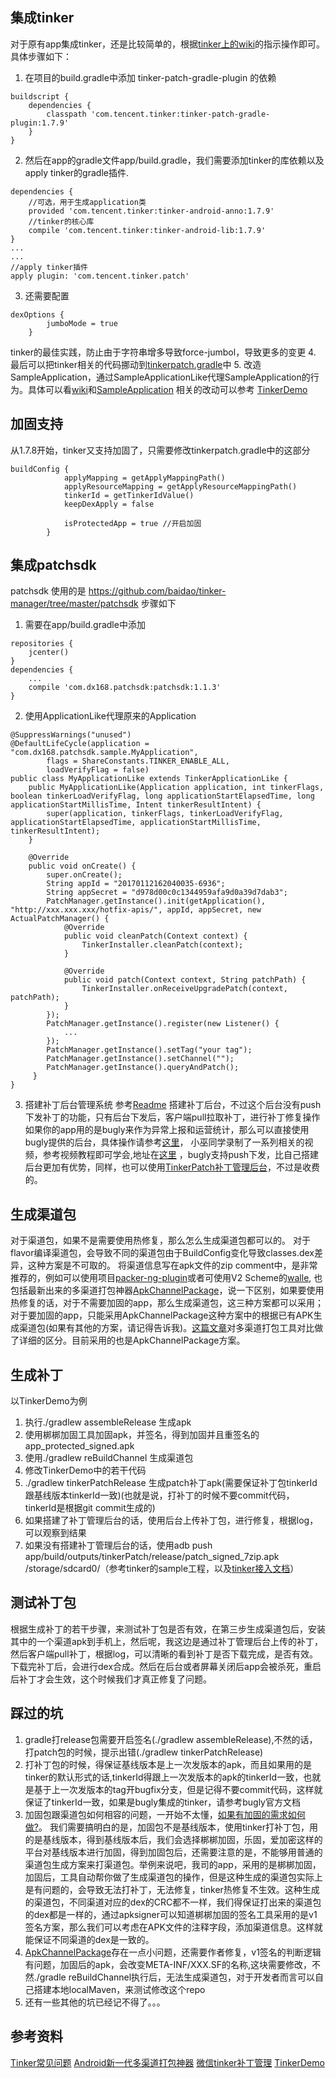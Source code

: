 ## 集成tinker
对于原有app集成tinker，还是比较简单的，根据[tinker上的wiki](https://github.com/Tencent/tinker/wiki/Tinker-%E6%8E%A5%E5%85%A5%E6%8C%87%E5%8D%97)的指示操作即可。
具体步骤如下：
1. 在项目的build.gradle中添加 tinker-patch-gradle-plugin 的依赖
```
buildscript {
    dependencies {
        classpath 'com.tencent.tinker:tinker-patch-gradle-plugin:1.7.9'
    }
}
```
2. 然后在app的gradle文件app/build.gradle，我们需要添加tinker的库依赖以及apply tinker的gradle插件.
```
dependencies {
	//可选，用于生成application类 
	provided 'com.tencent.tinker:tinker-android-anno:1.7.9'
    //tinker的核心库
    compile 'com.tencent.tinker:tinker-android-lib:1.7.9'
}
...
...
//apply tinker插件
apply plugin: 'com.tencent.tinker.patch'
```
3. 还需要配置
```
dexOptions {
        jumboMode = true
    }
```
tinker的最佳实践，防止由于字符串增多导致force-jumbol，导致更多的变更
4. 最后可以把tinker相关的代码挪动到[tinkerpatch.gradle](https://github.com/xingstarx/TinkerDemo/blob/master/app/tinkerpatch.gradle)中
5. 改造SampleApplication，通过SampleApplicationLike代理SampleApplication的行为。具体可以看[wiki](https://github.com/Tencent/tinker/wiki/Tinker-%E8%87%AA%E5%AE%9A%E4%B9%89%E6%89%A9%E5%B1%95)和[SampleApplication](https://github.com/xingstarx/TinkerDemo/blob/master/app/src/main/java/com/star/tinker/SampleApplicationLike.java)
相关的改动可以参考 [TinkerDemo](https://github.com/xingstarx/TinkerDemo)

## 加固支持

从1.7.8开始，tinker又支持加固了，只需要修改tinkerpatch.gradle中的这部分
```
buildConfig {
            applyMapping = getApplyMappingPath()
            applyResourceMapping = getApplyResourceMappingPath()
            tinkerId = getTinkerIdValue()
            keepDexApply = false

            isProtectedApp = true //开启加固
        }
```

## 集成patchsdk
patchsdk 使用的是 https://github.com/baidao/tinker-manager/tree/master/patchsdk
步骤如下
1. 需要在app/build.gradle中添加
```
repositories {
    jcenter()
}
dependencies {
    ...
    compile 'com.dx168.patchsdk:patchsdk:1.1.3'
}
```
2. 使用ApplicationLike代理原来的Application
```
@SuppressWarnings("unused")
@DefaultLifeCycle(application = "com.dx168.patchsdk.sample.MyApplication",
        flags = ShareConstants.TINKER_ENABLE_ALL,
        loadVerifyFlag = false)
public class MyApplicationLike extends TinkerApplicationLike {
    public MyApplicationLike(Application application, int tinkerFlags, boolean tinkerLoadVerifyFlag, long applicationStartElapsedTime, long applicationStartMillisTime, Intent tinkerResultIntent) {
        super(application, tinkerFlags, tinkerLoadVerifyFlag, applicationStartElapsedTime, applicationStartMillisTime, tinkerResultIntent);
    }

    @Override
    public void onCreate() {
        super.onCreate();
        String appId = "20170112162040035-6936";
        String appSecret = "d978d00c0c1344959afa9d0a39d7dab3";
        PatchManager.getInstance().init(getApplication(), "http://xxx.xxx.xxx/hotfix-apis/", appId, appSecret, new ActualPatchManager() {
            @Override
            public void cleanPatch(Context context) {
                TinkerInstaller.cleanPatch(context);
            }

            @Override
            public void patch(Context context, String patchPath) {
                TinkerInstaller.onReceiveUpgradePatch(context, patchPath);
            }
        });
        PatchManager.getInstance().register(new Listener() {
            ...
        });
        PatchManager.getInstance().setTag("your tag");
        PatchManager.getInstance().setChannel("");
        PatchManager.getInstance().queryAndPatch();
     }
}
```
3. 搭建补丁后台管理系统
参考[Readme](https://github.com/baidao/tinker-manager/tree/master/patchserver) 搭建补丁后台，不过这个后台没有push下发补丁的功能，只有后台下发后，客户端pull拉取补丁，进行补丁修复操作
如果你的app用的是bugly来作为异常上报和运营统计，那么可以直接使用bugly提供的后台，具体操作请参考[这里](https://bugly.qq.com/docs/user-guide/instruction-manual-android-hotfix/?v=20170504092424)， 小巫同学录制了一系列相关的视频，参考视频教程即可学会,地址在[这里](http://v.qq.com/vplus/bugly) ，bugly支持push下发，比自己搭建后台更加有优势，同样，也可以使用[TinkerPatch补丁管理后台](http://www.tinkerpatch.com/)，不过是收费的。

## 生成渠道包
对于渠道包，如果不是需要使用热修复，那么怎么生成渠道包都可以的。
对于flavor编译渠道包，会导致不同的渠道包由于BuildConfig变化导致classes.dex差异，这种方案是不可取的。
将渠道信息写在apk文件的zip comment中，是非常推荐的，例如可以使用项目[packer-ng-plugin](https://github.com/mcxiaoke/packer-ng-plugin)或者可使用V2 Scheme的[walle](https://github.com/Meituan-Dianping/walle), 也包括最新出来的多渠道打包神器[ApkChannelPackage](https://github.com/ltlovezh/ApkChannelPackage)，说一下区别，如果要使用热修复的话，对于不需要加固的app，那么生成渠道包，这三种方案都可以采用；对于要加固的app，只能采用ApkChannelPackage这种方案中的根据已有APK生成渠道包(如果有其他的方案，请记得告诉我)。[这篇文章](http://ltlovezh.com/2017/04/09/Android%E6%96%B0%E4%B8%80%E4%BB%A3%E5%A4%9A%E6%B8%A0%E9%81%93%E6%89%93%E5%8C%85%E7%A5%9E%E5%99%A8/)对多渠道打包工具对比做了详细的区分。目前采用的也是ApkChannelPackage方案。

## 生成补丁
以TinkerDemo为例
1. 执行./gradlew assembleRelease 生成apk
2. 使用梆梆加固工具加固apk，并签名，得到加固并且重签名的app_protected_signed.apk
3. 使用./gradlew reBuildChannel 生成渠道包
4. 修改TinkerDemo中的若干代码
5. ./gradlew tinkerPatchRelease 生成patch补丁apk(需要保证补丁包tinkerId跟基线版本tinkerId一致)(也就是说，打补丁的时候不要commit代码，tinkerId是根据git commit生成的)
6. 如果搭建了补丁管理后台的话，使用后台上传补丁包，进行修复，根据log，可以观察到结果
7. 如果没有搭建补丁管理后台的话，使用adb push app/build/outputs/tinkerPatch/release/patch_signed_7zip.apk /storage/sdcard0/（参考tinker的sample工程，以及[tinker接入文档](https://github.com/Tencent/tinker/wiki/Tinker-%E6%8E%A5%E5%85%A5%E6%8C%87%E5%8D%97)）

## 测试补丁包
根据生成补丁的若干步骤，来测试补丁包是否有效，在第三步生成渠道包后，安装其中的一个渠道apk到手机上，然后呢，我这边是通过补丁管理后台上传的补丁，然后客户端pull补丁，根据log，可以清晰的看到补丁是否下载完成，是否有效。下载完补丁后，会进行dex合成。然后在后台或者屏幕关闭后app会被杀死，重启后补丁才会生效，这个时候我们才真正修复了问题。

## 踩过的坑
1. gradle打release包需要开启签名(./gradlew assembleRelease),不然的话，打patch包的时候，提示出错(./gradlew tinkerPatchRelease)
2. 打补丁包的时候，得保证基线版本是上一次发版本的apk，而且如果用的是tinker的默认形式的话,tinkerId得跟上一次发版本的apk的tinkerId一致，也就是基于上一次发版本的tag开bugfix分支，但是记得不要commit代码，这样就保证了tinkerId一致，如果是bugly集成的tinker，请参考bugly官方文档
3. 加固包跟渠道包如何相容的问题，一开始不太懂，[如果有加固的需求如何做?](https://github.com/ltlovezh/ApkChannelPackage/issues/2)。 我们需要搞明白的是，加固包不是基线版本，使用tinker打补丁包，用的是基线版本，得到基线版本后，我们会选择梆梆加固，乐固，爱加密这样的平台对基线版本进行加固，得到加固包后，还需要注意的是，不能够用普通的渠道包生成方案来打渠道包。举例来说吧，我司的app，采用的是梆梆加固，加固后，工具自动帮你做了生成渠道包的操作，但是这种生成的渠道包实际上是有问题的，会导致无法打补丁，无法修复，tinker热修复不生效。这种生成的渠道包，不同渠道对应的dex的CRC都不一样，我们得保证打出来的渠道包的dex都是一样的，通过apksigner可以知道梆梆加固的签名工具采用的是v1签名方案，那么我们可以考虑在APK文件的注释字段，添加渠道信息。这样就能保证不同渠道的dex是一致的。
4. [ApkChannelPackage](https://github.com/ltlovezh/ApkChannelPackage)存在一点小问题，还需要作者修复，v1签名的判断逻辑有问题，加固后的apk，会改变META-INF/XXX.SF的名称,这块需要修改，不然./gradle reBuildChannel执行后，无法生成渠道包，对于开发者而言可以自己搭建本地localMaven，来测试修改这个repo
5. 还有一些其他的坑已经记不得了。。。

## 参考资料
[Tinker常见问题](https://github.com/Tencent/tinker/wiki/Tinker-%E5%B8%B8%E8%A7%81%E9%97%AE%E9%A2%98)
[Android新一代多渠道打包神器](http://ltlovezh.com/2017/04/09/Android%E6%96%B0%E4%B8%80%E4%BB%A3%E5%A4%9A%E6%B8%A0%E9%81%93%E6%89%93%E5%8C%85%E7%A5%9E%E5%99%A8/)
[微信tinker补丁管理](https://github.com/baidao/tinker-manager)
[TinkerDemo](https://github.com/xingstarx/TinkerDemo)